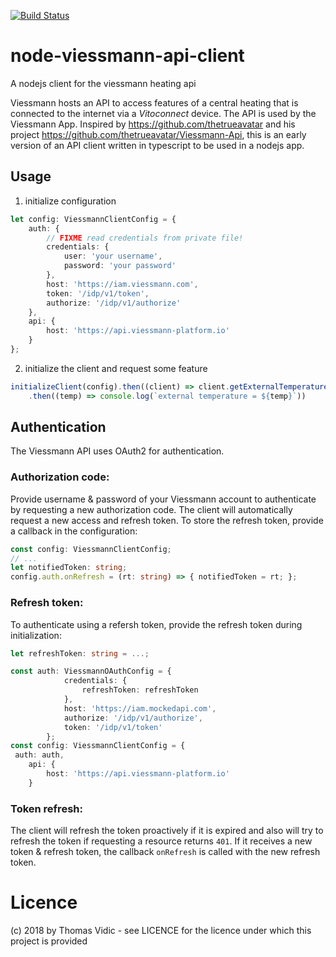[![Build Status](https://travis-ci.org/thovid/node-viessmann-api-client.svg?branch=master)](https://travis-ci.org/thovid/node-viessmann-api-client)

# node-viessmann-api-client

A nodejs client for the viessmann heating api

Viessmann hosts an API to access features of a central heating that is connected to the internet via a *Vitoconnect* device. The API is used by the Viessmann App.
Inspired by https://github.com/thetrueavatar and his project https://github.com/thetrueavatar/Viessmann-Api, this is an early version of an API client written in typescript to be used in a nodejs app. 

## Usage
1. initialize configuration
```typescript
let config: ViessmannClientConfig = {
    auth: {
        // FIXME read credentials from private file!
        credentials: {
            user: 'your username',
            password: 'your password'
        },
        host: 'https://iam.viessmann.com',
        token: '/idp/v1/token',
        authorize: '/idp/v1/authorize'
    },
    api: {
        host: 'https://api.viessmann-platform.io'
    }
};
```
2. initialize the client and request some feature
```typescript
initializeClient(config).then((client) => client.getExternalTemperature())
    .then((temp) => console.log(`external temperature = ${temp}`))
```

## Authentication
The Viessmann API uses OAuth2 for authentication. 
### Authorization code: 
Provide username & password of your Viessmann account to authenticate by requesting a new authorization code. The client will automatically request a new access and refresh token. To store the refresh token, provide a callback in the configuration:
```typescript
const config: ViessmannClientConfig;
// ...
let notifiedToken: string;
config.auth.onRefresh = (rt: string) => { notifiedToken = rt; };
```
### Refresh token:
To authenticate using a refersh token, provide the refresh token during initialization:
```typescript
let refreshToken: string = ...;

const auth: ViessmannOAuthConfig = {
            credentials: {
                refreshToken: refreshToken
            },
            host: 'https://iam.mockedapi.com',
            authorize: '/idp/v1/authorize',
            token: '/idp/v1/token'
        };
const config: ViessmannClientConfig = {
 auth: auth,
    api: {
        host: 'https://api.viessmann-platform.io'
    }
```
### Token refresh:
The client will refresh the token proactively if it is expired and also will try to refresh the token if requesting a resource returns `401`. If it receives a new token & refresh token, the callback `onRefresh` is called with the new refresh token.

# Licence
(c) 2018 by Thomas Vidic - see LICENCE for the licence under which this project is provided
